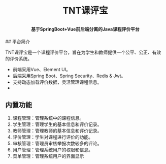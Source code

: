 <h1 align="center" style="margin: 30px 0 30px; font-weight: bold;">TNT课评宝</h1>
<h4 align="center">基于SpringBoot+Vue前后端分离的Java课程评价平台</h4>
## 平台简介

TNT课评宝是一个课程评价平台，旨在为学生和教师提供一个公平、公正、有效的评价系统。

* 前端采用Vue、Element UI。
* 后端采用Spring Boot、Spring Security、Redis & Jwt。
* 支持动态加载评价数据，灵活管理课程信息。
*

## 内置功能

1.  课程管理：管理系统中的课程信息。
2.  学生管理：管理学生的基本信息和评价记录。
3.  教师管理：管理教师的基本信息和评价记录。
4.  评价管理：学生对课程进行评价的功能。
5.  审核管理：管理员审核举报次数较多的评论。
6.  用户管理：管理系统用户的权限和信息。
7.  菜单管理：管理系统用户的界面显示

